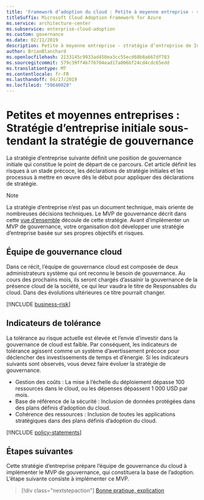 ```yaml
---
title: 'Framework d’adoption du cloud : Petite à moyenne entreprise - stratégie d’entreprise de Initial derrière la stratégie de gouvernance'
titleSuffix: Microsoft Cloud Adoption Framework for Azure
ms.service: architecture-center
ms.subservice: enterprise-cloud-adoption
ms.custom: governance
ms.date: 02/11/2019
description: Petite à moyenne entreprise - stratégie d’entreprise de Initial derrière la stratégie de gouvernance
author: BrianBlanchard
ms.openlocfilehash: 2133145c9933ad450ea3cc55ecd68b8a667df783
ms.sourcegitcommit: 579c39ff4b776704ead17a006bf24cd4cdc65edd
ms.translationtype: MT
ms.contentlocale: fr-FR
ms.lasthandoff: 04/17/2019
ms.locfileid: "59640020"
---
```

# <a name="small-to-medium-enterprise-initial-corporate-policy-behind-the-governance-strategy"></a>Petites et moyennes entreprises : Stratégie d’entreprise initiale sous-tendant la stratégie de gouvernance

La stratégie d’entreprise suivante définit une position de gouvernance initiale qui constitue le point de départ de ce parcours. Cet article définit les risques à un stade précoce, les déclarations de stratégie initiales et les processus à mettre en œuvre dès le début pour appliquer des déclarations de stratégie.

> [!NOTE]
>La stratégie d’entreprise n’est pas un document technique, mais oriente de nombreuses décisions techniques. Le MVP de gouvernance décrit dans cette [vue d’ensemble](./overview.md) découle de cette stratégie. Avant d’implémenter un MVP de gouvernance, votre organisation doit développer une stratégie d’entreprise basée sur ses propres objectifs et risques.

## <a name="cloud-governance-team"></a>Équipe de gouvernance cloud

Dans ce récit, l’équipe de gouvernance cloud est composée de deux administrateurs système qui ont reconnu le besoin de gouvernance. Au cours des prochains mois, ils seront chargés d’assainir la gouvernance de la présence cloud de la société, ce qui leur vaudra le titre de Responsables du cloud. Dans des évolutions ultérieures ce titre pourrait changer.

[!INCLUDE [business-risk](../../../../../includes/cloud-adoption/governance/business-risks.md)]

## <a name="tolerance-indicators"></a>Indicateurs de tolérance

La tolérance au risque actuelle est élevée et l’envie d’investir dans la gouvernance de cloud est faible. Par conséquent, les indicateurs de tolérance agissent comme un système d’avertissement précoce pour déclencher des investissements de temps et d’énergie. Si les indicateurs suivants sont observés, vous devez faire évoluer la stratégie de gouvernance.

- Gestion des coûts : La mise à l’échelle du déploiement dépasse 100 ressources dans le cloud, ou les dépenses dépassent 1 000 USD par mois.
- Base de référence de la sécurité : Inclusion de données protégées dans des plans définis d’adoption du cloud.
- Cohérence des ressources : Inclusion de toutes les applications stratégiques dans des plans définis d’adoption du cloud.

[!INCLUDE [policy-statements](../../../../../includes/cloud-adoption/governance/policy-statements.md)]

## <a name="next-steps"></a>Étapes suivantes

Cette stratégie d’entreprise prépare l’équipe de gouvernance du cloud à implémenter le MVP de gouvernance, qui constituera la base de l’adoption. L’étape suivante consiste à implémenter ce MVP.

> [!div class="nextstepaction"]
> [Bonne pratique, explication](./best-practice-explained.md)